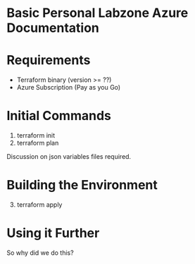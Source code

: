 # Basic Personal Labzone Azure Documentation

# Requirements

- Terraform binary (version >= ??)
- Azure Subscription (Pay as you Go)

# Initial Commands

1. terraform init
2. terraform plan


Discussion on json variables files required.

# Building the Environment

3. terraform apply

# Using it Further
So why did we do this?

